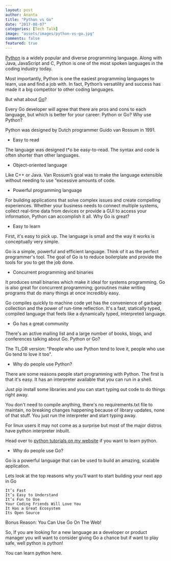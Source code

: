 ```yaml
---
layout: post
author: Ananta
title: "Python vs Go"
date: "2017-08-07"
categories: [Tech Talk]
image: "assets/images/python-vs-go.jpg"
comments: false
featured: true
---
```



[Python](https://python.org/) is a widely popular and diverse programming language. Along with Java, JavaScript and C, Python is one of the most spoken languages in the coding industry today.

Most importantly, Python is one the easiest programming languages to learn, use and find a job with. In fact, Python’s versatility and success has made it a big competitor to other coding languages.

But what about [Go](https://golang.com/)?

Every Go developer will agree that there are pros and cons to each language, but which is better for your career: Python or Go?
Why use Python?

Python was designed by Dutch programmer Guido van Rossum in 1991.

* Easy to read

The language was designed t*o be easy-to-read. The syntax and code is often shorter than other languages.

* Object-oriented language

Like C++ or Java. Van Rossum’s goal was to make the language extensible without needing to use “excessive amounts of code.

* Powerful programming language

For building applications that solve complex issues and create compelling experiences. Whether your business needs to connect multiple systems, collect real-time data from devices or provide a GUI to access your information, Python can accomplish it all.
Why Go is great?

* Easy to learn

First, it's easy to pick up. The language is small and the way it works is conceptually very simple.

Go is a simple, powerful and efficient language. Think of it as the perfect programmer's tool. The goal of Go is to reduce boilerplate and provide the tools for you to get the job done.

* Concurrent programming and binaries

It produces small binaries which make it ideal for systems programming. Go is also great for concurrent programming; goroutines make writing programs that do many things at once incredibly easy.

Go compiles quickly to machine code yet has the convenience of garbage collection and the power of run-time reflection. It's a fast, statically typed, compiled language that feels like a dynamically typed, interpreted language.

* Go has a great community

There's an active mailing list and a large number of books, blogs, and conferences talking about Go.
Python or Go?

The TL;DR version: "People who use Python tend to love it, people who use Go tend to love it too".

* Why do people use Python?

There are some reasons people start programming with Python. The first is that it's easy. It has an interpreter available that you can run in a shell.

Just pip install some libraries and you can start typing out code to do things right away.

You don't need to compile anything, there's no requirements.txt file to maintain, no breaking changes happening because of library updates, none of that stuff. You just run the interpreter and start typing away.

For linux users it may not come as a surprise but most of the major distros have python interpreter inbuilt.

Head over to [python tutorials on my website](https://gowoogle.com/categories#Python-Tutorial) if you want to learn python.

* Why do people use Go?

Go is a powerful language that can be used to build an amazing, scalable application.

Lets look at the top reasons why you’ll want to start building your next app in Go

    It’s Fast
    It’s Easy to Understand
    It’s Fun to Use
    Your Coding Friends Will Love You
    It Has a Great Ecosystem
    Its Open Source

Bonus Reason: You Can Use Go On The Web!

So, If you are looking for a new language as a developer or product manager you will want to consider giving Go a chance but if want to play safe, well python is python!

You can learn python here.
